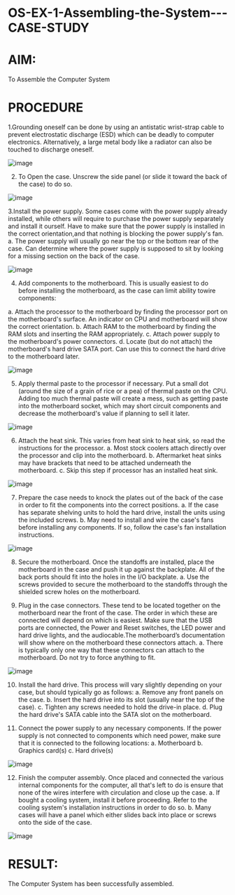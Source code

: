 # OS-EX-1-Assembling-the-System---CASE-STUDY

# AIM: 

To Assemble the Computer System

# PROCEDURE

1.Grounding oneself can be done by using an antistatic wrist-strap
cable to prevent electrostatic discharge (ESD) which can be deadly 
to computer electronics. Alternatively, a large metal body like a
radiator can also be touched to discharge oneself.

![image](https://github.com/Harsayazheni/OS-EX-1-Assembling-the-System---CASE-STUDY/assets/118708467/f6b5482f-8e19-4d3c-ae28-1772ea0640f0)


2. To Open the case. Unscrew the side panel (or
slide it toward the back of the case) to do so.

![image](https://github.com/Harsayazheni/OS-EX-1-Assembling-the-System---CASE-STUDY/assets/118708467/1a5229ca-271d-4fd8-870f-e2f0e3b30958)


3.Install the power supply. Some cases come with the power supply 
already installed, while others will require to purchase the power 
supply separately and install it ourself. Have to make sure that 
the power supply is installed in the correct orientation,and that
nothing is blocking the power supply's fan.
a. The power supply will usually go near the top or the
bottom rear of the case. Can determine where the power
supply is supposed to sit by looking for a missing section
on the back of the case.

![image](https://github.com/Harsayazheni/OS-EX-1-Assembling-the-System---CASE-STUDY/assets/118708467/0f94304c-0f80-4b99-aeb3-3a1d9d9df517)


4. Add components to the motherboard. This is
usually easiest to do before installing the
motherboard, as the case can limit ability towire 
components:

a. Attach the processor to the motherboard by finding the processor port on the
motherboard's surface. An indicator on CPU and motherboard will show the correct
orientation.
b. Attach RAM to the motherboard by finding the RAM slots and inserting the RAM
appropriately.
c. Attach power supply to the motherboard's power connectors.
d. Locate (but do not attach) the motherboard's hard drive SATA port. Can use this to
connect the hard drive to the motherboard later.

![image](https://github.com/Harsayazheni/OS-EX-1-Assembling-the-System---CASE-STUDY/assets/118708467/391a0edb-5a30-4816-b51f-959409447c02)


5. Apply thermal paste to the processor if necessary. Put a small dot (around the size of a grain of
rice or a pea) of thermal paste on the CPU. Adding too much thermal paste will create a mess,
such as getting paste into the motherboard socket, which may short circuit components and
decrease the motherboard's value if planning to sell it later.

![image](https://github.com/Harsayazheni/OS-EX-1-Assembling-the-System---CASE-STUDY/assets/118708467/61e0f1ec-807f-49e6-8a02-047414a4823f)


6. Attach the heat sink. This varies from
heat sink to heat sink, so read the
instructions for the processor.
a. Most stock coolers attach
directly over the processor and
clip into the motherboard.
b. Aftermarket heat sinks may
have brackets that need to be
attached underneath the
motherboard.
c. Skip this step if processor has
an installed heat sink.

![image](https://github.com/Harsayazheni/OS-EX-1-Assembling-the-System---CASE-STUDY/assets/118708467/e2b5c344-598d-4a0e-a81d-5d761627a419)


7. Prepare the case needs to knock the plates out 
of the back of the case in order to fit the
components into the correct positions.
a. If the case has separate shelving units
to hold the hard drive, install the units
using the included screws.
b. May need to install and wire the case's fans before installing any components. If so,
follow the case's fan installation instructions.

![image](https://github.com/Harsayazheni/OS-EX-1-Assembling-the-System---CASE-STUDY/assets/118708467/6e686372-dfe2-4b26-baa4-79143d169c42)


8. Secure the motherboard. Once the standoffs
are installed, place the motherboard in the
case and push it up against the backplate. All
of the back ports should fit into the holes in
the I/O backplate.
a. Use the screws provided to secure the
motherboard to the standoffs through
the shielded screw holes on the
motherboard.



9. Plug in the case connectors. These
tend to be located together on the
motherboard near the front of the
case. The order in which these are
connected will depend on which is
easiest. Make sure that the USB ports 
are connected, the Power and Reset 
switches, the LED power and hard
drive lights, and the audiocable.The
motherboard’s documentation will
show where on the motherboard these
connectors attach.
a. There is typically only one
way that these connectors can
attach to the motherboard. Do not try to force anything to fit.

![image](https://github.com/Harsayazheni/OS-EX-1-Assembling-the-System---CASE-STUDY/assets/118708467/9a239f6e-dd40-4269-8f57-aecad44ec085)


10. Install the hard drive. This process will vary slightly depending on your case, but should
typically go as follows:
a. Remove any front panels on the case.
b. Insert the hard drive into its slot (usually
near the top of the case).
c. Tighten any screws needed to hold the
drive-in place.
d. Plug the hard drive's SATA cable into the
SATA slot on the motherboard.



11. Connect the power supply to any necessary components. If the power supply is not connected
to components which need power, make sure that it is
connected to the following locations:
a. Motherboard
b. Graphics card(s)
c. Hard drive(s)

![image](https://github.com/Harsayazheni/OS-EX-1-Assembling-the-System---CASE-STUDY/assets/118708467/89a8fbd7-1829-489e-8fd0-5d6bb84433d7)



12. Finish the computer assembly. Once placed
and connected the various internal
components for the computer, all that's left to
do is ensure that none of the wires interfere 
with circulation and close up the case.
a. If bought a cooling system, install it
before proceeding. Refer to the
cooling system's installation
instructions in order to do so.
b. Many cases will have a panel which
either slides back into place or screws
onto the side of the case.

![image](https://github.com/Harsayazheni/OS-EX-1-Assembling-the-System---CASE-STUDY/assets/118708467/da404a68-8d42-48b1-8e26-643fdab94795)


# RESULT:

The Computer System has been successfully assembled.
